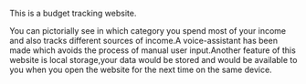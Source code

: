 This is a budget tracking website.

You can pictorially see in which category you spend most of your income and also tracks different sources of income.A voice-assistant has been made which avoids the process of manual user input.Another feature of this website is local storage,your data would be stored and would be available to you when you open the website for the next time on the same device.
